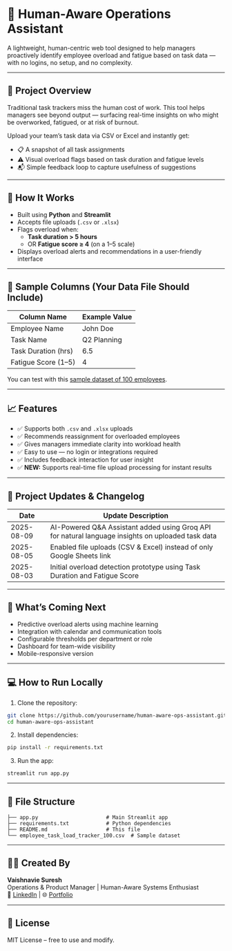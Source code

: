 # 🤖 Human-Aware Operations Assistant

A lightweight, human-centric web tool designed to help managers proactively identify employee overload and fatigue based on task data — with no logins, no setup, and no complexity.

---

## 🚀 Project Overview

Traditional task trackers miss the human cost of work. This tool helps managers see beyond output — surfacing real-time insights on who might be overworked, fatigued, or at risk of burnout.

Upload your team’s task data via CSV or Excel and instantly get:
- 📋 A snapshot of all task assignments
- ⚠️ Visual overload flags based on task duration and fatigue levels
- 📬 Simple feedback loop to capture usefulness of suggestions

---

## 🔧 How It Works

- Built using **Python** and **Streamlit**
- Accepts file uploads (`.csv` or `.xlsx`)
- Flags overload when:
  - **Task duration > 5 hours**
  - OR **Fatigue score ≥ 4** (on a 1–5 scale)
- Displays overload alerts and recommendations in a user-friendly interface

---

## 📂 Sample Columns (Your Data File Should Include)

| Column Name             | Example Value     |
|-------------------------|------------------|
| Employee Name           | John Doe          |
| Task Name               | Q2 Planning       |
| Task Duration (hrs)     | 6.5               |
| Fatigue Score (1–5)     | 4                 |

You can test with this [sample dataset of 100 employees](./employee_task_load_tracker_100.csv).

---

## 📈 Features

- ✅ Supports both `.csv` and `.xlsx` uploads
- ✅ Recommends reassignment for overloaded employees
- ✅ Gives managers immediate clarity into workload health
- ✅ Easy to use — no login or integrations required
- ✅ Includes feedback interaction for user insight
- ✅ **NEW:** Supports real-time file upload processing for instant results 

---

## 📅 Project Updates & Changelog

| Date       | Update Description |
|------------|--------------------|
| 2025-08-09 | AI-Powered Q&A Assistant added using Groq API for natural language insights on uploaded task data |
| 2025-08-05 | Enabled file uploads (CSV & Excel) instead of only Google Sheets link |
| 2025-08-03 | Initial overload detection prototype using Task Duration and Fatigue Score |

---

## 🔮 What’s Coming Next

- Predictive overload alerts using machine learning
- Integration with calendar and communication tools
- Configurable thresholds per department or role
- Dashboard for team-wide visibility
- Mobile-responsive version

---

## 💻 How to Run Locally

1. Clone the repository:
```bash
git clone https://github.com/yourusername/human-aware-ops-assistant.git
cd human-aware-ops-assistant
```

2. Install dependencies:
```bash
pip install -r requirements.txt
```

3. Run the app:
```bash
streamlit run app.py
```

---

## 📄 File Structure

```
├── app.py                      # Main Streamlit app
├── requirements.txt            # Python dependencies
├── README.md                   # This file
└── employee_task_load_tracker_100.csv  # Sample dataset
```

---

## 🙋‍♀️ Created By

**Vaishnavie Suresh**  
Operations & Product Manager | Human-Aware Systems Enthusiast  
🔗 [LinkedIn](https://www.linkedin.com/in/vaishnavie-suresh) | 🌐 [Portfolio](https://vaishnaviesuresh.theradarlist.com/)

---

## 📝 License

MIT License – free to use and modify.
